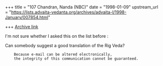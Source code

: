 +++
title = "107 Chandran, Nanda (NBC)"
date = "1998-01-09"
upstream_url = "https://lists.advaita-vedanta.org/archives/advaita-l/1998-January/007854.html"

+++
[Archive link](https://lists.advaita-vedanta.org/archives/advaita-l/1998-January/007854.html)

I'm not sure whether I asked this on the list before :

Can somebody suggest a good translation of the Rig Veda?

        Because e-mail can be altered electronically,
        the integrity of this communication cannot be guaranteed.

